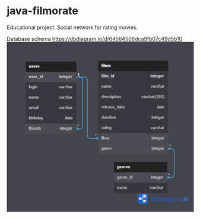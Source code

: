 # java-filmorate
Educational project. Social network for rating movies.

Database schema https://dbdiagram.io/d/64564506dca9fb07c49d5b10
![Database Image](filmorate.png)

